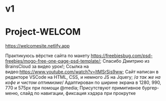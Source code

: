 # v1 <H1> Project-WELCOM </H1> https://welcomesite.netlify.app
Практикуюсь вёрстке сайта по макету https://freebiesbug.com/psd-freebies/mogo-free-one-page-psd-template/;
Спасибо Дмитрию из BrainsCloud за видео урок!;
Ссылка на видео:https://www.youtube.com/watch?v=ltMSrSis9ww;
Сайт написан в редакторе VSCode на HTML, CSS, и немного JS на Jquery; /*а так же на кофе и чистом оптимизме*/
Адаптирован по ширине экрана в 1280, 990, 770 и 575px при помощи @media;
Присутствуют примитивное бургер-меню, слайд по навигации, фиксация хэдэра при прокрутке
